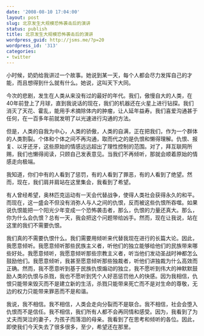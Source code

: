 ```yaml
---
date: '2008-08-10 17:04:00'
layout: post
slug: 北京发生大规模恐怖袭击后的演讲
status: publish
title: 北京发生大规模恐怖袭击后的演讲
wordpress_guid: http://jsms.me/?p=20
wordpress_id: '313'
categories:
- twitter
---
```


小时候，奶奶给我讲过一个故事。她说到某一天，每个人都会尽力发挥自己的才能，而且想得到什么就有什么。她说，这叫天下大同。  
  
今次的悲剧，发生在人类从来没有过的最好的年代。我们，傲慢自大的人类，在40年前登上了月球，直到我说话的现在，我们的机器还在火星上进行钻探。我们消灭了天花、霍乱，能用手术摘除体内的肿瘤，让人延年益寿。我们喜爱沟通甚于任何，在一百多年前就发明了以光速进行沟通的方法。  
  
但是，人类的自我为中心，人类的骄傲，人类的自满，正在把我们，作为一个群体的人类割裂。个体和个体之间不再沟通，取而代之的是仇恨和懒得理解。仇恨、报复、以牙还牙，这些原始的情感远远超出了理性控制的范围。对了，拜互联网所赐，我们也懒得阅读，只顾自己发表意见。当我们不再倾听，那就会顺着原始的情感走向极端。  

  
我知道，你们中有的人看到了惩罚，有的人看到了罪恶，有的人看到了绝望。然而，现在，我们肩并肩站在这里集会，我看到了希望。  
  
有人曾经希望，奥林匹克运动有一天会代替战争，使得人类社会获得永久的和平。而现在，这一盛会不但没有消弥人与人之间的仇恨，反而被这些仇恨所吞噬。如果说仇恨能把一个阳光少年变成一个恐怖袭击者，那么，仇恨的力量还真大。那么，你为什么会仇恨？总有一天，我会把这个问题带给凶手。然而，现在让我说，站在这里的我们不需要仇恨。  

  
我们真的不需要仇恨什么。我们需要用倾听来代替我现在进行的长篇大论。因此，我愿意倾听。我愿意倾听那些民族主义者，听他们的独立能够给他们的民族带来哪些好处。我愿意倾听，我愿意倾听那些宗教主义者，听当他们发动圣战时神都怎么鼓励他们。我愿意倾听，我甚至愿意倾听那些独裁者，听他们讲独裁为什么高效而正确。然而，我不愿意听到基于民族仇恨煽动的独立，我不愿听到伟大的神默默鼓励人类的仇恨与杀戮，我也不愿听到凭个人好恶惩罚他人的快感。因为我相信，仇恨只能带来毁灭而不是建立新的生活，杀戮只能带来死亡而不是对生命的尊敬，无边的权力只能带来罪恶而不是和谐。  

  
我说，我不相信。我不相信，人类会走向分裂而不是联合。我不相信，社会会堕入仇恨而不是信任。我不相信，我们所有人都不会再同情和感受。因为，我看到了为丈夫而哭泣的妻子，为孩子而落泪的母亲。我看到了在思考和倾听的各位。因此，即使我们今天失去了很多很多，至少，希望还在那里。
